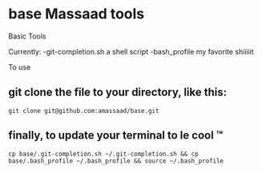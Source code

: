 base Massaad tools
====

Basic Tools

Currently:
-git-completion.sh
  a shell script
-bash_profile
  my favorite shiiiiit

To use 

## git clone the file to your directory, like this:
`git clone git@github.com:amassaad/base.git`

## finally, to update your terminal to le cool &trade;
`cp base/.git-completion.sh ~/.git-completion.sh &&
cp base/.bash_profile ~/.bash_profile &&
source ~/.bash_profile`
